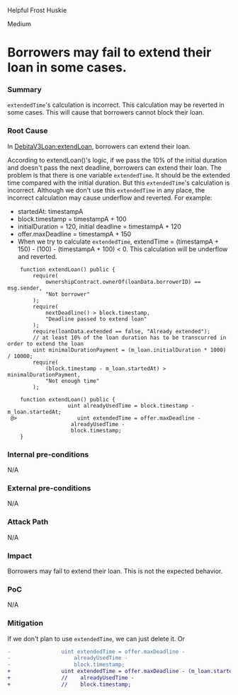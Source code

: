 Helpful Frost Huskie

Medium

# Borrowers may fail to extend their loan in some cases.

### Summary

`extendedTime`'s calculation is incorrect. This calculation may be reverted in some cases. This will cause that borrowers cannot block their loan.

### Root Cause

In [DebitaV3Loan:extendLoan](https://github.com/sherlock-audit/2024-11-debita-finance-v3/blob/main/Debita-V3-Contracts/contracts/DebitaV3Loan.sol#L590), borrowers can extend their loan.

According to extendLoan()'s logic, if we pass the 10% of the initial duration and doesn't pass the next deadline, borrowers can extend their loan.
The problem is that there is one variable `extendedTime`. It should be the extended time compared with the initial duration. But this `extendedTime`'s calculation is incorrect. Although we don't use this `extendedTime` in any place, the incorrect calculation may cause underflow and reverted.
For example:
- startedAt: timestampA
- block.timestamp = timestampA + 100
- initialDuration = 120, initial deadline = timestampA + 120
- offer.maxDeadline = timestampA + 150
- When we try to calculate `extendedTime`, extendTime = (timestampA + 150) - (100) - (timestampA + 100) < 0. This calculation will be underflow and reverted. 

```solidity
    function extendLoan() public {
        require(
            ownershipContract.ownerOf(loanData.borrowerID) == msg.sender,
            "Not borrower"
        );
        require(
            nextDeadline() > block.timestamp,
            "Deadline passed to extend loan"
        );
        require(loanData.extended == false, "Already extended");
        // at least 10% of the loan duration has to be transcurred in order to extend the loan
        uint minimalDurationPayment = (m_loan.initialDuration * 1000) / 10000;
        require(
            (block.timestamp - m_loan.startedAt) > minimalDurationPayment,
            "Not enough time"
        );
```
```solidity
    function extendLoan() public {
                   uint alreadyUsedTime = block.timestamp - m_loan.startedAt;
 @>                   uint extendedTime = offer.maxDeadline - 
                    alreadyUsedTime -
                    block.timestamp;
    }
```

### Internal pre-conditions

N/A

### External pre-conditions

N/A

### Attack Path

N/A

### Impact

Borrowers may fail to extend their loan. This is not the expected behavior.

### PoC

N/A

### Mitigation

If we don't plan to use `extendedTime`, we can just delete it. Or
```diff
-                uint extendedTime = offer.maxDeadline -
-                    alreadyUsedTime -
-                    block.timestamp;
+                uint extendedTime = offer.maxDeadline - (m_loan.startedAt + m_loan.initialDuration)
+                //    alreadyUsedTime -
+                //    block.timestamp;
```